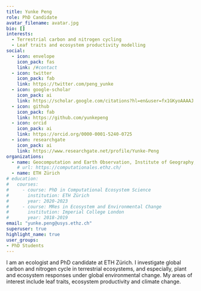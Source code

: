 ```yaml
---
title: Yunke Peng
role: PhD Candidate
avatar_filename: avatar.jpg
bio: []
interests:
  - Terrestrial carbon and nitrogen cycling
  - Leaf traits and ecosystem productivity modelling
social:
  - icon: envelope
    icon_pack: fas
    link: /#contact
  - icon: twitter
    icon_pack: fab
    link: https://twitter.com/peng_yunke
  - icon: google-scholar
    icon_pack: ai
    link: https://scholar.google.com/citations?hl=en&user=fx1GKyoAAAAJ
  - icon: github
    icon_pack: fab
    link: https://github.com/yunkepeng
  - icon: orcid
    icon_pack: ai
    link: https://orcid.org/0000-0001-5240-0725
  - icon: researchgate
    icon_pack: ai
    link: https://www.researchgate.net/profile/Yunke-Peng
organizations:
  - name: Geocomputation and Earth Observation, Institute of Geography, University of Bern
    # url: https://computationales.ethz.ch/
  - name: ETH Zürich
# education:
#   courses:
#     - course: PhD in Computational Ecosystem Science
#       institution: ETH Zürich 
#       year: 2020-2023
#     - course: MRes in Ecosystem and Environmental Change
#       institution: Imperial College London
#       year: 2018-2019
email: "yunke.peng@usys.ethz.ch"
superuser: true
highlight_name: true
user_groups:
- PhD Students
---
```


I am an ecologist and PhD candidate at ETH Zürich. I investigate global carbon and nitrogen cycle in terrestrial ecosystems, and especially, plant and ecosystem responses under global environmental change. My areas of interest include leaf traits, ecosystem productivity and climate change.



<!-- {{< icon name="download" pack="fas" >}} Download my {{< staticref "files/cv.pdf" "newtab" >}}CV{{< /staticref >}}. -->
